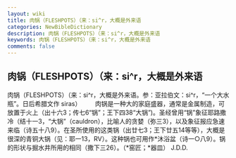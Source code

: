 ```yaml
---
layout: wiki
title: 肉锅（FLESHPOTS）（来：si^r，大概是外来语
categories: NewBibleDictionary
description: 肉锅（FLESHPOTS）（来：si^r，大概是外来语
keywords: 肉锅（FLESHPOTS）（来：si^r，大概是外来语
comments: false
---
```


## 肉锅（FLESHPOTS）（来：si^r，大概是外来语



肉锅（FLESHPOTS）（来：si^r，大概是外来语。参：亚拉伯文：si^r，“一个大水瓶”。日后希腊文作 siras）
　　肉锅是一种大的家庭盛器，通常是金属制造，可放置于火上（出十六3；传七6“锅”；王下四38“大锅”)。圣经曾用“锅”象征耶路撒冷（结十一3，“大锅”（cauldron），比喻人的贪婪（弥三3），以及象征报应急速来临（诗五十八9）。在圣所使用的这类锅（出廿七3；王下廿五14等等），大概是很深的青铜大锅（见：耶一13，RV）。这种锅也可用作*沐浴盆（诗一○八9）。锅的形状与掘水井所用的相同（撒下三26）。（*窑匠；*器皿）
J.D.D.




